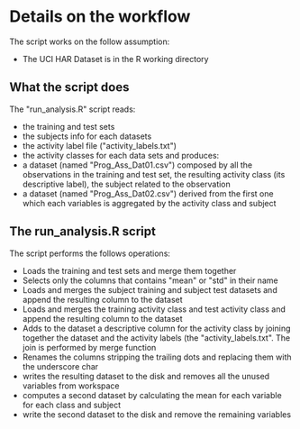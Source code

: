 # Details on the workflow
The script works on the follow assumption:
  - The UCI HAR Dataset is in the R working directory

## What the script does
The "run_analysis.R" script reads:
 - the training and test sets
 - the subjects info for each datasets
 - the activity label file ("activity_labels.txt")
 - the activity classes for each data sets
and produces:
 - a dataset (named "Prog_Ass_Dat01.csv") composed by all the observations in the training and test set, the resulting activity    class (its descriptive label), the subject related to the observation
 - a dataset (named "Prog_Ass_Dat02.csv") derived from the first one which each variables is aggregated by the activity class      and subject

## The run_analysis.R script
The script performs the follows operations:
 - Loads the training and test sets and merge them together
 - Selects only the columns that contains "mean" or "std" in their name
 - Loads and merges the subject training and subject test datasets and append the resulting column to the dataset
 - Loads and merges the training activity class and test activity class and append the resulting column to the dataset
 - Adds to the dataset a descriptive column for the activity class by joining together the dataset and the activity labels (the    "activity_labels.txt". The join is performed by merge function
 - Renames the columns stripping the trailing dots and replacing them with the underscore char
 - writes the resulting dataset to the disk and removes all the unused variables from workspace
 - computes a second dataset by calculating the mean for each variable for each class and subject
 - write the second dataset to the disk and remove the remaining variables
